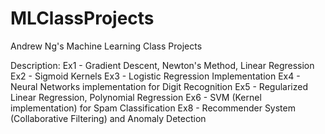 MLClassProjects
===============

Andrew Ng's Machine Learning Class Projects

Description: 
Ex1 - Gradient Descent, Newton's Method, Linear Regression
Ex2 - Sigmoid Kernels 
Ex3 - Logistic Regression Implementation
Ex4 - Neural Networks implementation for Digit Recognition
Ex5 - Regularized Linear Regression, Polynomial Regression
Ex6 - SVM (Kernel implementation) for Spam Classification
Ex8 - Recommender System (Collaborative Filtering) and Anomaly Detection
